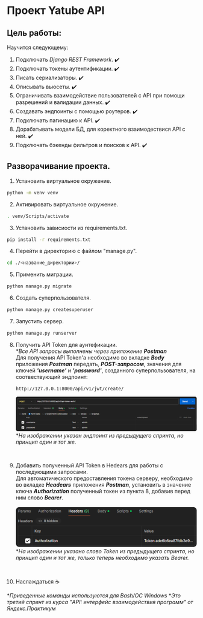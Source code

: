 # Проект Yatube API

## Цель работы:

Научится следующему:
1. Подключать *Django REST Framework*. :heavy_check_mark:
2. Подключать токены аутентификации. :heavy_check_mark:
3. Писать сериализаторы. :heavy_check_mark:
4. Описывать вьюсеты. :heavy_check_mark:
5. Ограничивать взаимодействие пользователей с API при помощи разрешений и валидации данных. :heavy_check_mark:
6. Создавать эндпоинты с помощью роутеров. :heavy_check_mark:
7. Подключать пагинацию к API. :heavy_check_mark:
8. Дорабатывать модели БД, для коректного взаимодествися API с ней. :heavy_check_mark:
9. Подключать бэкенды фильтров и поисков к API. :heavy_check_mark:

## Разворачивание проекта.

1. Установить виртуальное окружение.

```bash
python -m venv venv
```

2. Активировать виртуальное окружение.

```bash
. venv/Scripts/activate
```

3. Установить зависиости из requirements.txt.

```bash
pip install -r requirements.txt
```

4. Перейти в директорию с файлом "manage.py".

```bash
cd ./<название_директории>/
```

5. Применить миграции.

```bash
python manage.py migrate
```

6. Создать суперпользователя.

```bash
python manage.py createsuperuser
```

7. Запустить сервер.

```bash
python manage.py runserver
```

8. Получить API Token для аунтефикации.
   <br>**Все API запросы выполнены через приложение **Postman***
   <br>Для получения API Token'а необходимо во вкладке ***Body*** приложения ***Postman*** передать, ***POST-запросом***, значения для ключей ***'username'*** и ***'password'***, созданного суперпользователя, на соотвествующий эндпоинт:

   ```
   http://127.0.0.1:8000/api/v1/jwt/create/
   ```
    ![Example-get-token](https://github.com/Sined-Htims/Image/blob/main/api_yatube/Example-get-token.png)  
    **На изображении указан эндпоинт из предыдущего спринта, но принцип один и тот же.*

<br>

9.  Добавить полученный API Token в Hedears для работы с последующими запросами.
    <br>Для автоматического предоставления токена серверу, необходимо во вкладке ***Headears*** приложения ***Postman***, установить в значение ключа ***Authorization*** полученный токен из пункта 8, добавив перед ним слово ***Bearer***.
    <br>
    <br>
    ![Example-add-token](https://github.com/Sined-Htims/Image/blob/main/api_yatube/Example-add-token.png)  
    **На изображении указано слово Token из предыдущего спринта, но принцип один и тот же, только теперь необходимо указать Bearer.*
    </br>
<br>

10.  Наслаждаться :coffee:

**Приведенные команды используются для Bash/OC Windows*
**Это третий спринт из курса "API: интерфейс взаимодействия программ" от Яндекс.Практикум*
